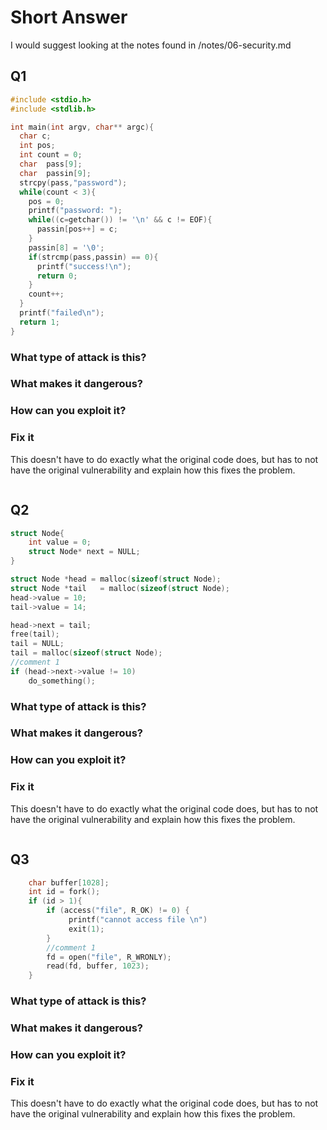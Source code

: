 # Short Answer 

I would suggest looking at the notes found in /notes/06-security.md

## Q1

```C
#include <stdio.h>
#include <stdlib.h>

int main(int argv, char** argc){
  char c;
  int pos;
  int count = 0;
  char  pass[9];
  char  passin[9];
  strcpy(pass,"password");
  while(count < 3){
    pos = 0;
    printf("password: ");
    while((c=getchar()) != '\n' && c != EOF){
      passin[pos++] = c; 
    }
    passin[8] = '\0';
    if(strcmp(pass,passin) == 0){
      printf("success!\n");    
      return 0;
    }
    count++;
  }
  printf("failed\n");
  return 1;
}
```

### What type of attack is this? 

### What makes it dangerous?

### How can you exploit it?

### Fix it

This doesn't have to do exactly what the original code does, but has to 
not have the original vulnerability and explain how this fixes the problem. 

```Rust

```

## Q2

```C
struct Node{
	int value = 0;
	struct Node* next = NULL;
}

struct Node *head = malloc(sizeof(struct Node);
struct Node *tail	= malloc(sizeof(struct Node);
head->value = 10;
tail->value = 14;

head->next = tail;
free(tail);
tail = NULL;
tail = malloc(sizeof(struct Node);
//comment 1
if (head->next->value != 10)
	do_something();
```

### What type of attack is this? 

### What makes it dangerous?

### How can you exploit it?

### Fix it

This doesn't have to do exactly what the original code does, but has to 
not have the original vulnerability and explain how this fixes the problem. 

```Rust

```

## Q3

```c
	char buffer[1028];
	int id = fork();
	if (id > 1){
		if (access("file", R_OK) != 0) {
			 printf("cannot access file \n")
			 exit(1);
		}
		//comment 1
		fd = open("file", R_WRONLY);
		read(fd, buffer, 1023);
	}
```

### What type of attack is this? 

### What makes it dangerous?

### How can you exploit it?

### Fix it

This doesn't have to do exactly what the original code does, but has to 
not have the original vulnerability and explain how this fixes the problem. 

```Rust

```
